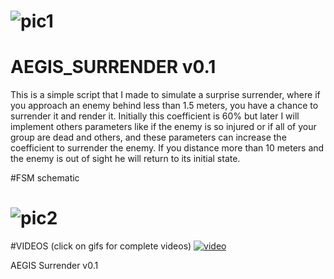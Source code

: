 # ![pic1](http://i.imgur.com/ocMS9P8.png)
# AEGIS_SURRENDER v0.1

This is a simple script that I made to simulate a surprise surrender, where
if you approach an enemy behind less than 1.5 meters, you have a chance to surrender it and render it. Initially this coefficient is 60% but later I will implement others parameters like if the enemy is so injured or if all of your group are dead and others, and these parameters can increase the coefficient to surrender the enemy.
If you distance more than 10 meters and the enemy is out of sight he will return to its initial state.

#FSM schematic

# ![pic2](http://i.imgur.com/SU7Be3e.jpg)

#VIDEOS (click on gifs for complete videos)
[![video](https://j.gifs.com/wpZGjR.gif)](https://www.youtube.com/watch?v=zETOkt7ED_c&feature=youtu.be)

AEGIS Surrender v0.1
